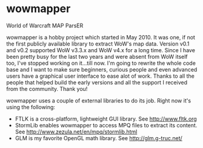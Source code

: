 wowmapper
=========

World of Warcraft MAP ParsER

wowmapper is a hobby project which started in May 2010. It was one, if not the first publicly available library to extract WoW's map data. Version v0.1 and v0.2 supported WoW v3.3.x and WoW v4.x for a long time. Since I have been pretty busy for the last two years and were absent from WoW itself too, I've stopped working on it...till now. I'm going to rewrite the whole code base and I want to make sure beginners, curious people and even advanced users have a graphical user interface to ease alot of work. Thanks to all the people that helped build the early versions and all the support I received from the community. Thank you!

wowmapper uses a couple of external libraries to do its job.
Right now it's using the following:
- FTLK is a cross-platform, lightweight GUI library. See http://www.fltk.org
- StormLib enables wowmapper to access MPQ files to extract its content. See http://www.zezula.net/en/mpq/stormlib.html
- GLM is my favorite OpenGL math library. See http://glm.g-truc.net/
